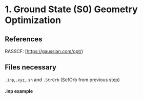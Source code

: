 # 1. Ground State (S0) Geometry Optimization
## References
RASSCF: [https://gaussian.com/opt/)

## Files necessary
```.inp```,```.xyz```,```.sh``` and ```.StrOrb``` (ScfOrb  from previous step)

#### .inp example
